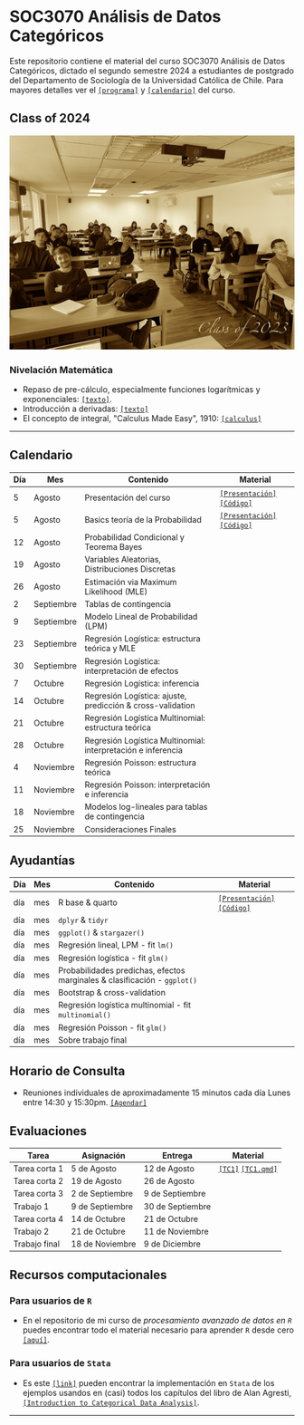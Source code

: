 # SOC3070 Análisis de Datos Categóricos

Este repositorio contiene el material del curso SOC3070 Análisis de Datos Categóricos, dictado el segundo semestre 2024 a estudiantes de postgrado del Departamento de Sociología de la Universidad Católica de Chile. Para mayores detalles ver el [`[programa]`](files/syllabus_soc3070.pdf) y [`[calendario]`](#Calendario) del curso.


## Class of 2024

![class](files/class.jpeg)


### Nivelación Matemática

- Repaso de pre-cálculo, especialmente funciones logarítmicas y exponenciales: [`[texto]`](files/pre_calculo.pdf).
- Introducción a derivadas: [`[texto]`](https://www.mathsisfun.com/calculus/derivatives-introduction.html)
- El concepto de integral, "Calculus Made Easy", 1910: [`[calculus]`](files/calculus_easy.jpg)

---

## Calendario


| Día   | Mes        | Contenido                                                 | Material                                                                                                                     |
|-------|------------|-----------------------------------------------------------|------------------------------------------------------------------------------------------------------------------------------|
| 5     | Agosto     | Presentación del curso                                    | [`[Presentación]`](https://mebucca.github.io/cda_soc3070/slides/class_0/class_0#1) [`[Código]`](slides/class_0/class_0.Rmd)  |
| 5     | Agosto     | Basics teoría de la Probabilidad                          | [`[Presentación]`](https://mebucca.github.io/cda_soc3070/slides/class_1/class_1#1) [`[Código]`](slides/class_1/class_1.Rmd)  |
| 12    | Agosto     | Probabilidad Condicional y Teorema Bayes                  |                                                                                                                              |
| 19    | Agosto     | Variables Aleatorias, Distribuciones Discretas            |                                                                                                                              |
| 26    | Agosto     | Estimación via Maximum Likelihood (MLE)                   |                                                                                                                              |
| 2     | Septiembre | Tablas de contingencia                                    |                                                                                                                              |
| 9     | Septiembre | Modelo Lineal de Probabilidad (LPM)                       |                                                                                                                              |
| 23    | Septiembre | Regresión Logística: estructura teórica y MLE             |                                                                                                                              |
| 30    | Septiembre | Regresión Logística: interpretación de efectos            |                                                                                                                              |
| 7     | Octubre    | Regresión Logística: inferencia                           |                                                                                                                              |
| 14    | Octubre    | Regresión Logística: ajuste, predicción & cross-validation|                                                                                                                              |
| 21    | Octubre    | Regresión Logística Multinomial: estructura teórica       |                                                                                                                              |
| 28    | Octubre    | Regresión Logística Multinomial: interpretación e inferencia|                                                                                                                             |
| 4     | Noviembre  | Regresión Poisson: estructura teórica                     |                                                                                                                              |
| 11    | Noviembre  | Regresión Poisson: interpretación e inferencia            |                                                                                                                              |
| 18    | Noviembre  | Modelos log-lineales para tablas de contingencia          |                                                                                                                              |
| 25    | Noviembre  | Consideraciones Finales                                   |                                                                                                                              |



## Ayudantías



| Día | Mes | Contenido                                                       | Material                                                                                                                                                   |
|-----|-----|-----------------------------------------------------------------|------------------------------------------------------------------------------------------------------------------------------------------------------------|
| día | mes | R base & quarto                                                 | [`[Presentación]`](https://mebucca.github.io/cda_soc3070/ayudantia/01_prob/index) [`[Código]`](https://github.com/mebucca/cda_soc3070/blob/gh-pages/ayudantia/01_prob/index.qmd) |
| día | mes | `dplyr` & `tidyr`                                               |                                                                                                                                                            |
| día | mes | `ggplot()` & `stargazer()`                                      |                                                                                                                                                            |
| día | mes | Regresión lineal, LPM - fit `lm()`                              |                                                                                                                                                            |
| día | mes | Regresión logística - fit `glm()`                               |                                                                                                                                                            |
| día | mes | Probabilidades predichas, efectos marginales & clasificación - `ggplot()` |                                                                                                                                                            |
| día | mes | Bootstrap & cross-validation                                    |                                                                                                                                                            |
| día | mes | Regresión logística multinomial - fit `multinomial()`           |                                                                                                                                                            |
| día | mes | Regresión Poisson - fit `glm()`                                 |                                                                                                                                                            |
| día | mes | Sobre trabajo final                                             |                                                                                                                                                            |



## Horario de Consulta

- Reuniones individuales de aproximadamente 15 minutos cada día Lunes entre 14:30 y 15:30pm. [`[Agendar]`](https://calendar.app.google/A9vxmbBz1LyDQPAK6)


## Evaluaciones


| Tarea           | Asignación       | Entrega         | Material                                                                                  |
|-----------------|------------------|-----------------|-------------------------------------------------------------------------------------------|
| Tarea corta 1   | 5 de Agosto      | 12 de Agosto    | [`[TC1]`](https://mebucca.github.io/cda_soc3070/homework/tc_1#1) [`[TC1.qmd]`](homework/tc_1.qmd)                             |
| Tarea corta 2   | 19 de Agosto     | 26 de Agosto    |                                                                                           |
| Tarea corta 3   | 2 de Septiembre  | 9 de Septiembre |                                                                                           |
| Trabajo 1       | 9 de Septiembre  | 30 de Septiembre|                                                                                           |
| Tarea corta 4   | 14 de Octubre    | 21 de Octubre   |                                                                                           |
| Trabajo 2       | 21 de Octubre    | 11 de Noviembre |                                                                                           |
| Trabajo final   | 18 de Noviembre  | 9 de Diciembre  |                                                                                           |




## Recursos computacionales

### Para usuarios de `R`

  - En el repositorio de mi curso de *procesamiento avanzado de datos en `R`* puedes encontrar todo el material necesario para aprender `R` desde cero [`[aquí]`](https://mebucca.github.io/dar_soc4001/).

 ### Para usuarios de `Stata`

 - Es este [`[link]`](https://stats.idre.ucla.edu/other/examples/icda/) pueden encontrar la implementación en `Stata` de los ejemplos usandos en (casi) todos los capítulos del libro de Alan Agresti, [`[Introduction to Categorical Data Analysis]`](https://www.amazon.com/Introduction-Categorical-Data-Analysis/dp/0471226181). 

---

